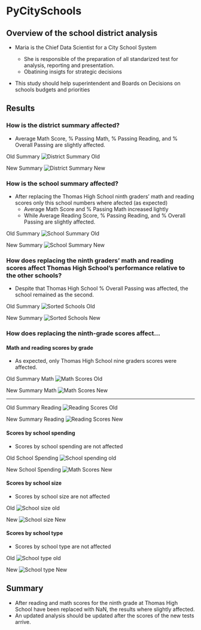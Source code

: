 # PyCitySchools

## Overview of the school district analysis

- Maria is the Chief Data Scientist for a City School System
  - She is responsible of the preparation of all standarized test for analysis, reporting and presentation.
  - Obatining insigts for strategic decisions

- This study should help superintendent and Boards on Decisions on schools budgets and priorities

## Results

### How is the district summary affected?

- Average Math Score, % Passing Math, % Passing Reading, and % Overall Passing are slightly affected.

Old Summary
![District Summary Old](Resources/district_summary_old.png)

New Summary
![District Summary New](Resources/district_summary_new.png)

### How is the school summary affected?

- After replacing the Thomas High School ninth graders’ math and reading scores only this school numbers where afected (as expected)
  - Average Math Score and % Passing Math increased lightly
  - While Average Reading Score, % Passing Reading, and % Overall Passing are slightly affected.

Old Summary
![School Summary Old](Resources/school_summary_old.png)

New Summary
![School Summary New](Resources/school_summary_new.png)

### How does replacing the ninth graders’ math and reading scores affect Thomas High School’s performance relative to the other schools?

- Despite that Thomas High School % Overall Passing was affected, the school remained as the second.

Old Summary
![Sorted Schools Old](Resources/sorted_schools_old.png)

New Summary
![Sorted Schools New](Resources/sorted_schools_new.png)

### How does replacing the ninth-grade scores affect...

#### Math and reading scores by grade

- As expected, only Thomas High School nine graders scores were affected.

Old Summary Math
![Math Scores Old](Resources/math_scores_old.png)

New Summary Math
![Math Scores New](Resources/math_scores_new.png)

--------

Old Summary Reading
![Reading Scores Old](Resources/reading_scores_old.png)

New Summary Reading
![Reading Scores New](Resources/reading_scores_new.png)

#### Scores by school spending

- Scores by school spending are not affected

Old School Spending
![School spending old](Resources/school_spending_old.png)

New School Spending
![Math Scores New](Resources/school_spending_new.png)

#### Scores by school size

- Scores by school size are not affected

Old
![School size old](Resources/school_size_old.png)

New
![School size New](Resources/school_size_new.png)

#### Scores by school type

- Scores by school type are not affected

Old
![School type old](Resources/school_type_old.png)

New
![School type New](Resources/school_type_new.png)

## Summary

- After reading and math scores for the ninth grade at Thomas High School have been replaced with NaN, the results where slightly affected.
- An updated analysis should be updated after the scores of the new tests arrive.
